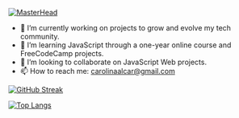[![MasterHead](https://live.staticflickr.com/65535/53422361253_268e9b9586_b.jpg)](https://github.com/carolisc)

- 🔭 I’m currently working on projects to grow and evolve my tech community.
- 🌱 I’m learning JavaScript through a one-year online course and FreeCodeCamp projects.
- 👯 I’m looking to collaborate on JavaScript Web projects.
- 📫 How to reach me: carolinaalcar@gmail.com

[![GitHub Streak](https://github-readme-streak-stats.herokuapp.com?user=carolisc&theme=dark)](https://git.io/streak-stats)

[![Top Langs](https://github-readme-stats.vercel.app/api/top-langs/?username=anuraghazra&layout=donut&theme=vision-friendly-dark)](https://github.com/anuraghazra/github-readme-stats)
